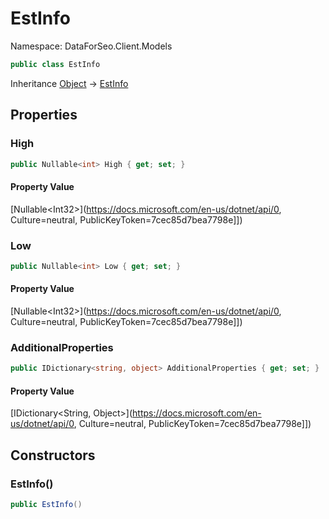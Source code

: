 # EstInfo

Namespace: DataForSeo.Client.Models

```csharp
public class EstInfo
```

Inheritance [Object](https://docs.microsoft.com/en-us/dotnet/api/Object) → [EstInfo](./EstInfo.md)

## Properties

### **High**

```csharp
public Nullable<int> High { get; set; }
```

#### Property Value

[Nullable&lt;Int32&gt;](https://docs.microsoft.com/en-us/dotnet/api/0, Culture=neutral, PublicKeyToken=7cec85d7bea7798e]])<br>

### **Low**

```csharp
public Nullable<int> Low { get; set; }
```

#### Property Value

[Nullable&lt;Int32&gt;](https://docs.microsoft.com/en-us/dotnet/api/0, Culture=neutral, PublicKeyToken=7cec85d7bea7798e]])<br>

### **AdditionalProperties**

```csharp
public IDictionary<string, object> AdditionalProperties { get; set; }
```

#### Property Value

[IDictionary&lt;String, Object&gt;](https://docs.microsoft.com/en-us/dotnet/api/0, Culture=neutral, PublicKeyToken=7cec85d7bea7798e]])<br>

## Constructors

### **EstInfo()**

```csharp
public EstInfo()
```
